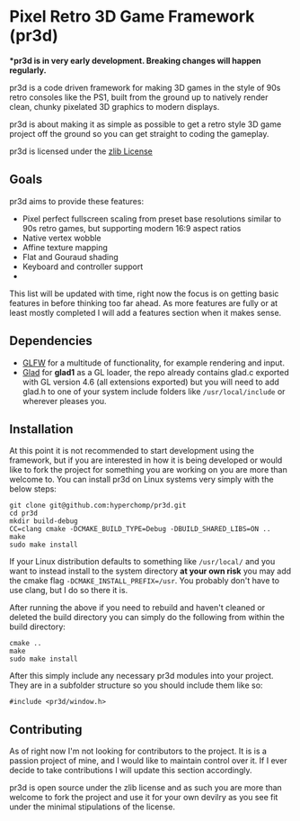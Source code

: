 # Pixel Retro 3D Game Framework (pr3d)

**\*pr3d is in very early development. Breaking changes will happen regularly.**

pr3d is a code driven framework for making 3D games in the style of 90s retro consoles like the PS1, built from the ground up to natively render clean, chunky pixelated 3D graphics to modern displays.

pr3d is about making it as simple as possible to get a retro style 3D game project off the ground so you can get straight to coding the gameplay.

pr3d is licensed under the [zlib License](https://zlib.net/zlib_license.html)

## Goals

pr3d aims to provide these features:

* Pixel perfect fullscreen scaling from preset base resolutions similar to 90s retro games, but supporting modern 16:9 aspect ratios
* Native vertex wobble
* Affine texture mapping
* Flat and Gouraud shading
* Keyboard and controller support
* 

This list will be updated with time, right now the focus is on getting basic features in before thinking too far ahead. As more features are fully or at least mostly completed I will add a features section when it makes sense.

## Dependencies

* [GLFW](https://github.com/glfw/glfw) for a multitude of functionality, for example rendering and input.
* [Glad](https://github.com/Dav1dde/glad) for **glad1** as a GL loader, the repo already contains glad.c exported with GL version 4.6 (all extensions exported) but you will need to add glad.h to one of your system include folders like `/usr/local/include` or wherever pleases you.

## Installation

At this point it is not recommended to start development using the framework, but if you are interested in how it is being developed or would like to fork the project for something you are working on you are more than welcome to. You can install pr3d on Linux systems very simply with the below steps:

```
git clone git@github.com:hyperchomp/pr3d.git
cd pr3d
mkdir build-debug
CC=clang cmake -DCMAKE_BUILD_TYPE=Debug -DBUILD_SHARED_LIBS=ON ..
make
sudo make install
```

If your Linux distribution defaults to something like `/usr/local/` and you want to instead install to the system directory **at your own risk** you may add the cmake flag `-DCMAKE_INSTALL_PREFIX=/usr`. You probably don't have to use clang, but I do so there it is.

After running the above if you need to rebuild and haven't cleaned or deleted the build directory you can simply do the following from within the build directory:

```
cmake ..
make
sudo make install
```

After this simply include any necessary pr3d modules into your project. They are in a subfolder structure so you should include them like so:

```
#include <pr3d/window.h>
```

## Contributing

As of right now I'm not looking for contributors to the project. It is is a passion project of mine, and I would like to maintain control over it. If I ever decide to take contributions I will update this section accordingly.

pr3d is open source under the zlib license and as such you are more than welcome to fork the project and use it for your own devilry as you see fit under the minimal stipulations of the license.
